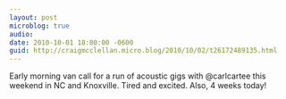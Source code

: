 ```yaml
---
layout: post
microblog: true
audio: 
date: 2010-10-01 18:00:00 -0600
guid: http://craigmcclellan.micro.blog/2010/10/02/t26172489135.html
---
```

Early morning van call for a run of acoustic gigs with @carlcartee this weekend in NC and Knoxville. Tired and excited. Also, 4 weeks today!
